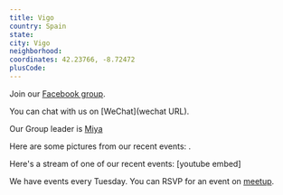 ```yaml
---
title: Vigo
country: Spain
state: 
city: Vigo
neighborhood: 
coordinates: 42.23766, -8.72472
plusCode:
---
```

Join our [Facebook group](https://www.facebook.com/groups/free.code.camp.vigo).

You can chat with us on [WeChat](wechat URL).

Our Group leader is [Miya](freecodecamp.org/miya)

Here are some pictures from our recent events:
![]().

Here's a stream of one of our recent events:
[youtube embed]

We have events every Tuesday. You can RSVP for an event on [meetup](meetupurl).
